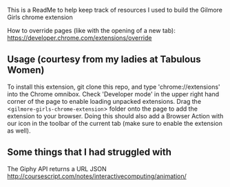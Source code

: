 This is a ReadMe to help keep track of resources I used to build the Gilmore Girls chrome extension


How to override pages (like with the opening of a new tab): https://developer.chrome.com/extensions/override

## Usage (courtesy from my ladies at Tabulous Women)

To install this extension, git clone this repo, and type 'chrome://extensions' into the Chrome omnibox. Check 'Developer mode' in the upper right hand corner of the page to enable loading unpacked extensions. Drag the <```gilmore-girls-chrome-extension```>
folder onto the page to add the extension to your browser. Doing this should also add a Browser Action with our icon in the toolbar of the current tab (make sure to enable the extension as well).


## Some things that I had struggled with
The Giphy API returns a URL JSON
http://coursescript.com/notes/interactivecomputing/animation/
